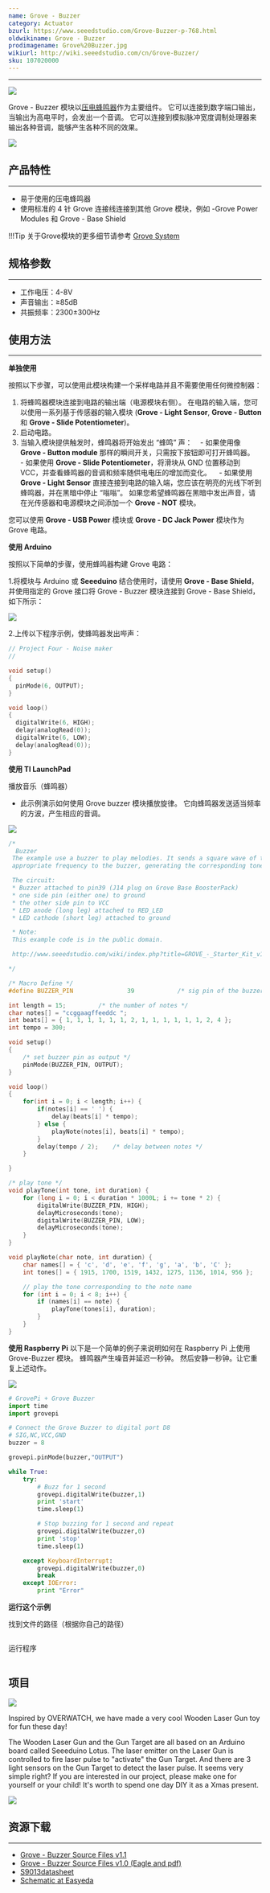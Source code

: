 ```yaml
---
name: Grove - Buzzer
category: Actuator
bzurl: https://www.seeedstudio.com/Grove-Buzzer-p-768.html
oldwikiname: Grove - Buzzer
prodimagename: Grove%20Buzzer.jpg
wikiurl: http://wiki.seeedstudio.com/cn/Grove-Buzzer/
sku: 107020000
---
```


---
![](https://github.com/SeeedDocument/Grove_Buzzer/raw/master/images/Grove%20Buzzer.jpg)

 Grove - Buzzer 模块以[压电蜂鸣器](https://en.wikipedia.org/wiki/Buzzer#Piezoelectric)作为主要组件。 它可以连接到数字端口输出，当输出为高电平时，会发出一个音调。 它可以连接到模拟脉冲宽度调制处理器来输出各种音调，能够产生各种不同的效果。

[![](https://github.com/SeeedDocument/wiki_chinese/raw/master/docs/images/click_to_buy.PNG)](https://item.taobao.com/item.htm?spm=a1z10.3-c.w4002-11172317909.10.24142783d0jBoe&id=520245748676)

## 产品特性
---

- 易于使用的压电蜂鸣器
- 使用标准的 4 针 Grove 连接线连接到其他 Grove 模块，例如 -Grove Power Modules 和 Grove - Base Shield

!!!Tip
    关于Grove模块的更多细节请参考 [Grove System](http://wiki.seeedstudio.com/cn/Grove_System/)

## 规格参数
---
- 工作电压：4-8V
- 声音输出：≥85dB
- 共振频率：2300±300Hz


## 使用方法
---
**单独使用**

按照以下步骤，可以使用此模块构建一个采样电路并且不需要使用任何微控制器：

1. 将蜂鸣器模块连接到电路的输出端（电源模块右侧）。 在电路的输入端，您可以使用一系列基于传感器的输入模块 (**Grove - Light Sensor**, **Grove - Button** 和 **Grove - Slide Potentiometer**)。
2. 启动电路。
3. 当输入模块提供触发时，蜂鸣器将开始发出 “蜂鸣” 声：
   - 如果使用像 **Grove - Button module** 那样的瞬间开关，只需按下按钮即可打开蜂鸣器。
   - 如果使用 **Grove - Slide Potentiometer**，将滑块从 GND 位置移动到 VCC，并查看蜂鸣器的音调和频率随供电电压的增加而变化。
   - 如果使用 **Grove - Light Sensor** 直接连接到电路的输入端，您应该在明亮的光线下听到蜂鸣器，并在黑暗中停止 “嗡嗡”。 如果您希望蜂鸣器在黑暗中发出声音，请在光传感器和电源模块之间添加一个 **Grove - NOT** 模块。

您可以使用 **Grove - USB Power**  模块或  **Grove - DC Jack Power** 模块作为 Grove 电路。

**使用 Arduino**

按照以下简单的步骤，使用蜂鸣器构建 Grove 电路：

1.将模块与 Arduino 或 **Seeeduino** 结合使用时，请使用 **Grove - Base Shield**，并使用指定的 Grove 接口将 Grove - Buzzer 模块连接到 Grove - Base Shield，如下所示：

![](https://github.com/SeeedDocument/Grove_Buzzer/raw/master/images/Conn-four.jpg)

2.上传以下程序示例，使蜂鸣器发出哔声：

```c
// Project Four - Noise maker
//

void setup()
{
  pinMode(6, OUTPUT);
}

void loop()
{
  digitalWrite(6, HIGH);
  delay(analogRead(0));
  digitalWrite(6, LOW);
  delay(analogRead(0));
}
```
**使用 TI LaunchPad**

播放音乐（蜂鸣器）

- 此示例演示如何使用 Grove buzzer 模块播放旋律。 它向蜂鸣器发送适当频率的方波，产生相应的音调。

![](https://github.com/SeeedDocument/Grove_Buzzer/raw/master/images/Buzzer.jpg)

```c
/*
  Buzzer
 The example use a buzzer to play melodies. It sends a square wave of the
 appropriate frequency to the buzzer, generating the corresponding tone.

 The circuit:
 * Buzzer attached to pin39 (J14 plug on Grove Base BoosterPack)
 * one side pin (either one) to ground
 * the other side pin to VCC
 * LED anode (long leg) attached to RED_LED
 * LED cathode (short leg) attached to ground

 * Note:
 This example code is in the public domain.

 http://www.seeedstudio.com/wiki/index.php?title=GROVE_-_Starter_Kit_v1.1b#Grove_-_Buzzer

*/

/* Macro Define */
#define BUZZER_PIN               39            /* sig pin of the buzzer */

int length = 15;         /* the number of notes */
char notes[] = "ccggaagffeeddc ";
int beats[] = { 1, 1, 1, 1, 1, 1, 2, 1, 1, 1, 1, 1, 1, 2, 4 };
int tempo = 300;

void setup()
{
    /* set buzzer pin as output */
    pinMode(BUZZER_PIN, OUTPUT);
}

void loop()
{
    for(int i = 0; i < length; i++) {
        if(notes[i] == ' ') {
            delay(beats[i] * tempo);
        } else {
            playNote(notes[i], beats[i] * tempo);
        }
        delay(tempo / 2);    /* delay between notes */
    }

}

/* play tone */
void playTone(int tone, int duration) {
    for (long i = 0; i < duration * 1000L; i += tone * 2) {
        digitalWrite(BUZZER_PIN, HIGH);
        delayMicroseconds(tone);
        digitalWrite(BUZZER_PIN, LOW);
        delayMicroseconds(tone);
    }
}

void playNote(char note, int duration) {
    char names[] = { 'c', 'd', 'e', 'f', 'g', 'a', 'b', 'C' };
    int tones[] = { 1915, 1700, 1519, 1432, 1275, 1136, 1014, 956 };

    // play the tone corresponding to the note name
    for (int i = 0; i < 8; i++) {
        if (names[i] == note) {
            playTone(tones[i], duration);
        }
    }
}
```
**使用 Raspberry Pi**
以下是一个简单的例子来说明如何在 Raspberry Pi 上使用 Grove-Buzzer 模块。 蜂鸣器产生噪音并延迟一秒钟。 然后安静一秒钟。让它重复上述动作。

![](https://github.com/SeeedDocument/Grove_Buzzer/raw/master/images/GrovePi%2B_Grove_buzzer.jpg)

```python
# GrovePi + Grove Buzzer
import time
import grovepi

# Connect the Grove Buzzer to digital port D8
# SIG,NC,VCC,GND
buzzer = 8

grovepi.pinMode(buzzer,"OUTPUT")

while True:
    try:
        # Buzz for 1 second
        grovepi.digitalWrite(buzzer,1)
        print 'start'
        time.sleep(1)

        # Stop buzzing for 1 second and repeat
        grovepi.digitalWrite(buzzer,0)
        print 'stop'
        time.sleep(1)

    except KeyboardInterrupt:
        grovepi.digitalWrite(buzzer,0)
        break
    except IOError:
        print "Error"
```
**运行这个示例**

找到文件的路径（根据你自己的路径）
```cd GrovePi/Software/Python/
```
运行程序
```sudo python grove_buzzer.py
```

## 项目

![](https://raw.githubusercontent.com/SeeedDocument/Seeeduino_Lotus/master/img/gun.jpg)

Inspired by OVERWATCH, we have made a very cool Wooden Laser Gun toy for fun these day!

The Wooden Laser Gun and the Gun Target are all based on an Arduino board called Seeeduino Lotus. The laser emitter on the Laser Gun is controlled to fire laser pulse to "activate" the Gun Target. And there are 3 light sensors on the Gun Target to detect the laser pulse. It seems very simple right? If you are interested in our project, please make one for yourself or your child! It's worth to spend one day DIY it as a Xmas present.    

[![](https://raw.githubusercontent.com/SeeedDocument/Seeed-WiKi/master/docs/images/make.png)](http://www.instructables.com/id/DIY-a-Wooden-Laser-Gun-As-a-Xmas-Present-for-Your-/)


## 资源下载
---
- [Grove - Buzzer Source Files v1.1](https://github.com/SeeedDocument/Grove_Buzzer/raw/master/resources/Grove-Buzzer_V1.1_eagle.zip)
- [Grove - Buzzer Source Files v1.0 (Eagle and pdf)](https://github.com/SeeedDocument/Grove_Buzzer/raw/master/resources/Grove_-_Buzzer_v1.0_Source_File.zip)
- [S9013datasheet](https://github.com/SeeedDocument/Grove_Buzzer/raw/master/resources/S9013.pdf)
- [Schematic at Easyeda](https://easyeda.com/Seeed/Grove_Buzzer_v1_2-c713baf3c1774da39ce0c995544ce5da)
